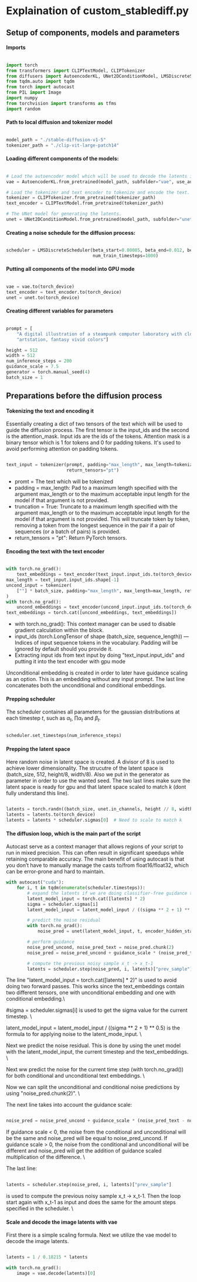 # Explaination of custom_stablediff.py

## Setup of components, models and parameters

#### Imports 
```python

import torch
from transformers import CLIPTextModel, CLIPTokenizer
from diffusers import AutoencoderKL, UNet2DConditionModel, LMSDiscreteScheduler
from tqdm.auto import tqdm
from torch import autocast
from PIL import Image
import numpy
from torchvision import transforms as tfms
import random

```

#### Path to local diffusion and tokenizer model
```python

model_path = "./stable-diffusion-v1-5"
tokenizer_path = "./clip-vit-large-patch14"

```

#### Loading different components of the models:
```python

# Load the autoencoder model which will be used to decode the latents into image space.
vae = AutoencoderKL.from_pretrained(model_path, subfolder="vae", use_auth_token=True)

# Load the tokenizer and text encoder to tokenize and encode the text.
tokenizer = CLIPTokenizer.from_pretrained(tokenizer_path)
text_encoder = CLIPTextModel.from_pretrained(tokenizer_path)

# The UNet model for generating the latents.
unet = UNet2DConditionModel.from_pretrained(model_path, subfolder="unet", use_auth_token=True)


```

#### Creating a noise schedule for the diffusion process:
```python

scheduler = LMSDiscreteScheduler(beta_start=0.00085, beta_end=0.012, beta_schedule="scaled_linear",
                                 num_train_timesteps=1000)

```

#### Putting all components of the model into GPU mode
```python

vae = vae.to(torch_device)
text_encoder = text_encoder.to(torch_device)
unet = unet.to(torch_device)

```


#### Creating different variables for parameters
```python

prompt = [
    "A digital illustration of a steampunk computer laboratory with clockwork machines, 4k, detailed, trending in "
    "artstation, fantasy vivid colors"]

height = 512
width = 512
num_inference_steps = 200
guidance_scale = 7.5
generator = torch.manual_seed(4)
batch_size = 1

```

## Preparations before the diffusion process

#### Tokenizing the text and encoding it

Essentially creating a dict of two tensors of the text which will be used to guide the diffusion process.
The first tensor is the input_ids and the second is the attention_mask. Input ids are the ids of the tokens.
Attention mask is a binary tensor which is 1 for tokens and 0 for padding tokens. It's used to avoid performing
attention on padding tokens.

```python

text_input = tokenizer(prompt, padding="max_length", max_length=tokenizer.model_max_length, truncation=True,
                       return_tensors="pt")

```

* promt = The text which will be tokenized
* padding = max_length: Pad to a maximum length specified with the argument max_length or to the maximum acceptable 
input length for the model if that argument is not provided.
* truncation = True: Truncate to a maximum length specified with the argument max_length or to the maximum acceptable 
input length for the model if that argument is not provided. This will truncate token by token, 
removing a token from the longest sequence in the pair if a pair of sequences (or a batch of pairs) is provided.
* return_tensors = "pt": Return PyTorch tensors.

#### Encoding the text with the text encoder 

```python

with torch.no_grad():
    text_embeddings = text_encoder(text_input.input_ids.to(torch_device))[0]
max_length = text_input.input_ids.shape[-1]
uncond_input = tokenizer(
    [""] * batch_size, padding="max_length", max_length=max_length, return_tensors="pt"
)
with torch.no_grad():
    uncond_embeddings = text_encoder(uncond_input.input_ids.to(torch_device))[0]
text_embeddings = torch.cat([uncond_embeddings, text_embeddings])

```
* with torch.no_grad(): This context manager can be used to disable gradient calculation within the block.
* input_ids (torch.LongTensor of shape (batch_size, sequence_length)) — Indices of input sequence tokens in the
vocabulary. Padding will be ignored by default should you provide it.
* Extracting input ids from text input by doing "text_input.input_ids" and putting it into the text encoder with gpu mode

Unconditional embedding is created in order to later have guidance scaling as an option. This is an embedding without
any input prompt. The last line concatenates both the unconditional and conditional embeddings.

#### Prepping scheduler

The scheduler containes all parameters for the gaussian distributions at each timestep $t$, such as $\alpha_t$, 
$\prod \alpha_t$ and $\beta_t$.

```python

scheduler.set_timesteps(num_inference_steps)

```

#### Prepping the latent space

Here random noise in latent space is created. A divisor of 8 is used to achieve lower dimensionality.
The strucutre of the latent space is (batch_size, 512, height/8, width/8). Also we put in the generator as parameter
in order to use the wanted seed. The two last lines make sure the latent space is ready for gpu and that latent space
scaled to match *k* (dont fully understand this line).

```python 

latents = torch.randn((batch_size, unet.in_channels, height // 8, width // 8), generator=generator)
latents = latents.to(torch_device)
latents = latents * scheduler.sigmas[0]  # Need to scale to match k

```

#### The diffusion loop, which is the main part of the script

Autocast serve as a context manager that allows regions of your script to run in mixed precision. This can often
result in significant speedups while retaining comparable accuracy. The main benefit of using autocast is that
you don’t have to manually manage the casts to/from float16/float32, which can be error-prone and hard to maintain.

```python
with autocast("cuda"):
    for i, t in tqdm(enumerate(scheduler.timesteps)):
        # expand the latents if we are doing classifier-free guidance to avoid doing two forward passes.
        latent_model_input = torch.cat([latents] * 2)
        sigma = scheduler.sigmas[i]
        latent_model_input = latent_model_input / ((sigma ** 2 + 1) ** 0.5)

        # predict the noise residual
        with torch.no_grad():
            noise_pred = unet(latent_model_input, t, encoder_hidden_states=text_embeddings)["sample"]

        # perform guidance
        noise_pred_uncond, noise_pred_text = noise_pred.chunk(2)
        noise_pred = noise_pred_uncond + guidance_scale * (noise_pred_text - noise_pred_uncond)

        # compute the previous noisy sample x_t -> x_t-1
        latents = scheduler.step(noise_pred, i, latents)["prev_sample"]
```

The line "latent_model_input = torch.cat([latents] * 2)" is used to avoid doing two forward passes. This works since
the text_embeddings contain two different tensors, one with unconditional embedding and one with conditional embedding.\

#sigma = scheduler.sigmas[i] is used to get the sigma value for the current timestep. \

latent_model_input = latent_model_input / ((sigma ** 2 + 1) ** 0.5) is the formula to for applying noise to the 
latent_mode_input. \

Next we predict the noise residual. This is done by using the unet model with the latent_model_input, 
the current timestep and the text_embeddings. \

Next ww predict the noise for the current time step (with torch.no_grad()) for both conditional and unconditional
text embeddings. \

Now we can split the unconditional and conditional noise predictions by using "noise_pred.chunk(2)". \

The next line takes into account the guidance scale:

```python

noise_pred = noise_pred_uncond + guidance_scale * (noise_pred_text - noise_pred_uncond)

```

If guidance scale < 0, the noise from the conditional and unconditional will be the same and noise_pred will be equal
to noise_pred_uncond. If guidance scale > 0, the noise from the conditional and unconditional will be different and
noise_pred will get the addition of guidance scaled multiplication of the difference. \

The last line: 

```python
 
latents = scheduler.step(noise_pred, i, latents)["prev_sample"]

```

is used to compute the previous noisy sample x_t -> x_t-1. Then the loop start again with x_t-1 as input and does the same for the amount
steps specified in the scheduler. \

#### Scale and decode the image latents with vae

First there is a simple scaling formula. Next we utilize the vae model to decode the image latents. 

```python

latents = 1 / 0.18215 * latents

with torch.no_grad():
    image = vae.decode(latents)[0]
    
```


    













